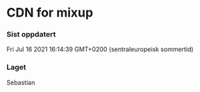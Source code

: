 
# CDN for mixup

### Sist oppdatert 
Fri Jul 16 2021 16:14:39 GMT+0200 (sentraleuropeisk sommertid)
### Laget 
Sebastian
